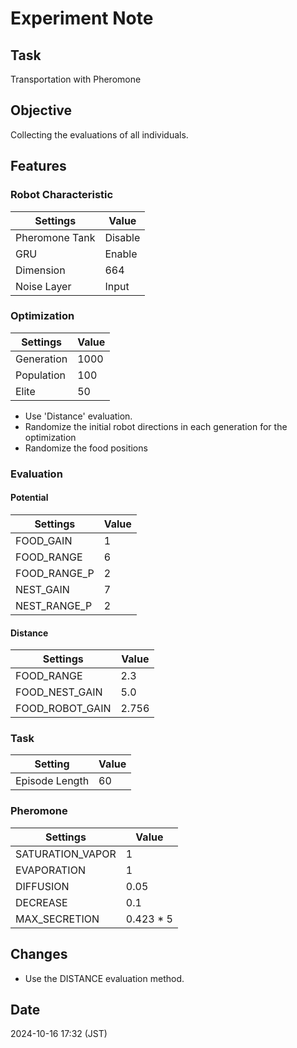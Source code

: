 # Experiment Note

## Task

Transportation with Pheromone

## Objective

Collecting the evaluations of all individuals.

## Features

### Robot Characteristic

| Settings       | Value   |
|----------------|---------|
| Pheromone Tank | Disable |
| GRU            | Enable  |
| Dimension      | 664     |
| Noise Layer    | Input   |

### Optimization

| Settings   | Value |
|------------|-------|
| Generation | 1000  |
| Population | 100   |
| Elite      | 50    |

- Use 'Distance' evaluation.
- Randomize the initial robot directions in each generation for the optimization
- Randomize the food positions

### Evaluation

#### Potential

| Settings     | Value |
|--------------|-------|
| FOOD_GAIN    | 1     |
| FOOD_RANGE   | 6     |
| FOOD_RANGE_P | 2     |
| NEST_GAIN    | 7     |
| NEST_RANGE_P | 2     |

#### Distance

| Settings        | Value |
|-----------------|-------|
| FOOD_RANGE      | 2.3   |
| FOOD_NEST_GAIN  | 5.0   |
| FOOD_ROBOT_GAIN | 2.756 |

### Task

| Setting        | Value |
|----------------|-------|
| Episode Length | 60    |

### Pheromone

| Settings         | Value     |
|------------------|-----------|
| SATURATION_VAPOR | 1         |
| EVAPORATION      | 1         |
| DIFFUSION        | 0.05      |  
| DECREASE         | 0.1       |
| MAX_SECRETION    | 0.423 * 5 |

## Changes

- Use the DISTANCE evaluation method.

## Date

2024-10-16 17:32 (JST)

